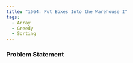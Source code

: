 ```yaml
---
title: "1564: Put Boxes Into the Warehouse I"
tags:
  - Array
  - Greedy
  - Sorting
---
```

### Problem Statement

